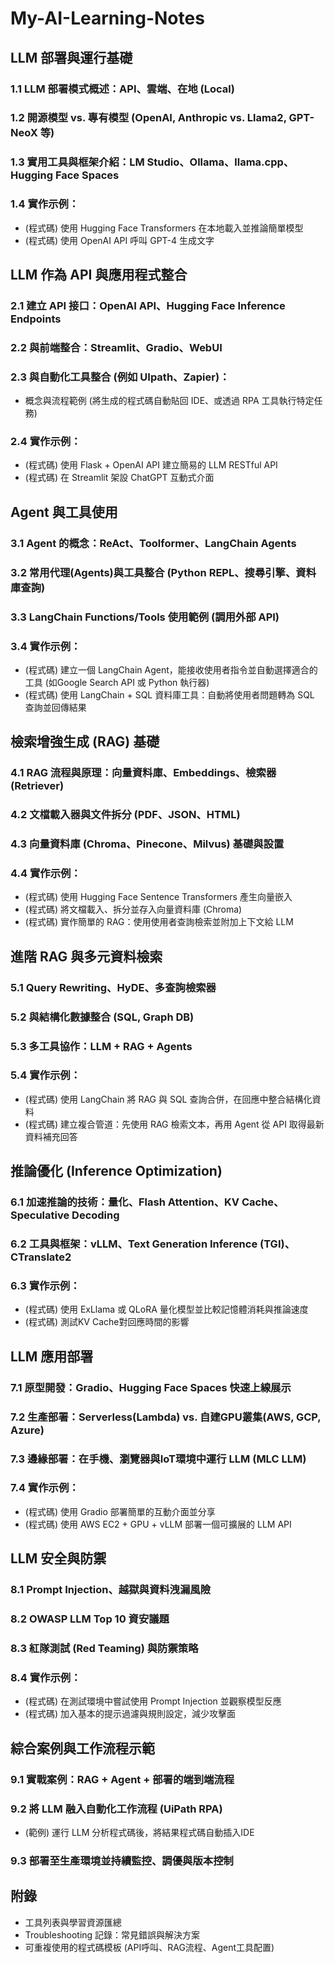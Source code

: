 # My-AI-Learning-Notes

## LLM 部署與運行基礎

### 1.1 LLM 部署模式概述：API、雲端、在地 (Local)  
### 1.2 開源模型 vs. 專有模型 (OpenAI, Anthropic vs. Llama2, GPT-NeoX 等)  
### 1.3 實用工具與框架介紹：LM Studio、Ollama、llama.cpp、Hugging Face Spaces  
### 1.4 實作示例：
- (程式碼) 使用 Hugging Face Transformers 在本地載入並推論簡單模型  
- (程式碼) 使用 OpenAI API 呼叫 GPT-4 生成文字

## LLM 作為 API 與應用程式整合

### 2.1 建立 API 接口：OpenAI API、Hugging Face Inference Endpoints  
### 2.2 與前端整合：Streamlit、Gradio、WebUI  
### 2.3 與自動化工具整合 (例如 UIpath、Zapier)：  
- 概念與流程範例 (將生成的程式碼自動貼回 IDE、或透過 RPA 工具執行特定任務)
### 2.4 實作示例：
- (程式碼) 使用 Flask + OpenAI API 建立簡易的 LLM RESTful API  
- (程式碼) 在 Streamlit 架設 ChatGPT 互動式介面

## Agent 與工具使用

### 3.1 Agent 的概念：ReAct、Toolformer、LangChain Agents  
### 3.2 常用代理(Agents)與工具整合 (Python REPL、搜尋引擎、資料庫查詢)  
### 3.3 LangChain Functions/Tools 使用範例 (調用外部 API)  
### 3.4 實作示例：
- (程式碼) 建立一個 LangChain Agent，能接收使用者指令並自動選擇適合的工具 (如Google Search API 或 Python 執行器)  
- (程式碼) 使用 LangChain + SQL 資料庫工具：自動將使用者問題轉為 SQL 查詢並回傳結果

## 檢索增強生成 (RAG) 基礎

### 4.1 RAG 流程與原理：向量資料庫、Embeddings、檢索器 (Retriever)  
### 4.2 文檔載入器與文件拆分 (PDF、JSON、HTML)  
### 4.3 向量資料庫 (Chroma、Pinecone、Milvus) 基礎與設置  
### 4.4 實作示例：
- (程式碼) 使用 Hugging Face Sentence Transformers 產生向量嵌入  
- (程式碼) 將文檔載入、拆分並存入向量資料庫 (Chroma)  
- (程式碼) 實作簡單的 RAG：使用使用者查詢檢索並附加上下文給 LLM

## 進階 RAG 與多元資料檢索

### 5.1 Query Rewriting、HyDE、多查詢檢索器  
### 5.2 與結構化數據整合 (SQL, Graph DB)  
### 5.3 多工具協作：LLM + RAG + Agents  
### 5.4 實作示例：
- (程式碼) 使用 LangChain 將 RAG 與 SQL 查詢合併，在回應中整合結構化資料  
- (程式碼) 建立複合管道：先使用 RAG 檢索文本，再用 Agent 從 API 取得最新資料補充回答

## 推論優化 (Inference Optimization)

### 6.1 加速推論的技術：量化、Flash Attention、KV Cache、Speculative Decoding  
### 6.2 工具與框架：vLLM、Text Generation Inference (TGI)、CTranslate2  
### 6.3 實作示例：
- (程式碼) 使用 ExLlama 或 QLoRA 量化模型並比較記憶體消耗與推論速度  
- (程式碼) 測試KV Cache對回應時間的影響

## LLM 應用部署

### 7.1 原型開發：Gradio、Hugging Face Spaces 快速上線展示  
### 7.2 生產部署：Serverless(Lambda) vs. 自建GPU叢集(AWS, GCP, Azure)  
### 7.3 邊緣部署：在手機、瀏覽器與IoT環境中運行 LLM (MLC LLM)  
### 7.4 實作示例：
- (程式碼) 使用 Gradio 部署簡單的互動介面並分享  
- (程式碼) 使用 AWS EC2 + GPU + vLLM 部署一個可擴展的 LLM API

## LLM 安全與防禦

### 8.1 Prompt Injection、越獄與資料洩漏風險  
### 8.2 OWASP LLM Top 10 資安議題  
### 8.3 紅隊測試 (Red Teaming) 與防禦策略  
### 8.4 實作示例：
- (程式碼) 在測試環境中嘗試使用 Prompt Injection 並觀察模型反應  
- (程式碼) 加入基本的提示過濾與規則設定，減少攻擊面

## 綜合案例與工作流程示範

### 9.1 實戰案例：RAG + Agent + 部署的端到端流程  
### 9.2 將 LLM 融入自動化工作流程 (UiPath RPA)  
- (範例) 運行 LLM 分析程式碼後，將結果程式碼自動插入IDE
### 9.3 部署至生產環境並持續監控、調優與版本控制

## 附錄

- 工具列表與學習資源匯總  
- Troubleshooting 記錄：常見錯誤與解決方案  
- 可重複使用的程式碼模板 (API呼叫、RAG流程、Agent工具配置)


